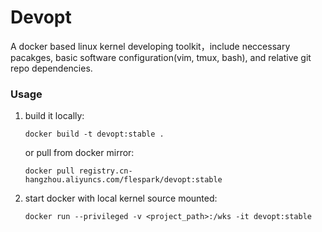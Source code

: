 # Devopt

A docker based linux kernel developing toolkit，include neccessary pacakges,
basic software configuration(vim, tmux, bash), and relative git repo
dependencies.

### Usage

1. build it locally:

   `docker build -t devopt:stable .`

   or pull from docker mirror:

   `docker pull registry.cn-hangzhou.aliyuncs.com/flespark/devopt:stable`

2. start docker with local kernel source mounted:

   `docker run --privileged -v <project_path>:/wks -it devopt:stable`

